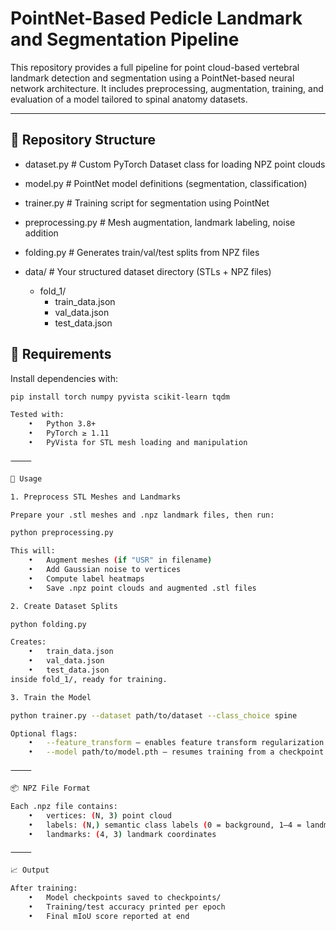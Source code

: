 # PointNet-Based Pedicle Landmark and Segmentation Pipeline

This repository provides a full pipeline for point cloud-based vertebral landmark detection and segmentation using a PointNet-based neural network architecture. It includes preprocessing, augmentation, training, and evaluation of a model tailored to spinal anatomy datasets.

---

## 📁 Repository Structure

- dataset.py           # Custom PyTorch Dataset class for loading NPZ point clouds

- model.py             # PointNet model definitions (segmentation, classification)

- trainer.py           # Training script for segmentation using PointNet

- preprocessing.py     # Mesh augmentation, landmark labeling, noise addition

- folding.py           # Generates train/val/test splits from NPZ files

- data/                # Your structured dataset directory (STLs + NPZ files)
  - fold_1/ 
    - train_data.json
    - val_data.json
    - test_data.json



## 🧰 Requirements

Install dependencies with:

```bash
pip install torch numpy pyvista scikit-learn tqdm

Tested with:
	•	Python 3.8+
	•	PyTorch ≥ 1.11
	•	PyVista for STL mesh loading and manipulation

⸻

🚀 Usage

1. Preprocess STL Meshes and Landmarks

Prepare your .stl meshes and .npz landmark files, then run:

python preprocessing.py

This will:
	•	Augment meshes (if "USR" in filename)
	•	Add Gaussian noise to vertices
	•	Compute label heatmaps
	•	Save .npz point clouds and augmented .stl files

2. Create Dataset Splits

python folding.py

Creates:
	•	train_data.json
	•	val_data.json
	•	test_data.json
inside fold_1/, ready for training.

3. Train the Model

python trainer.py --dataset path/to/dataset --class_choice spine

Optional flags:
	•	--feature_transform — enables feature transform regularization
	•	--model path/to/model.pth — resumes training from a checkpoint

⸻

📦 NPZ File Format

Each .npz file contains:
	•	vertices: (N, 3) point cloud
	•	labels: (N,) semantic class labels (0 = background, 1–4 = landmark types)
	•	landmarks: (4, 3) landmark coordinates

⸻

📈 Output

After training:
	•	Model checkpoints saved to checkpoints/
	•	Training/test accuracy printed per epoch
	•	Final mIoU score reported at end





